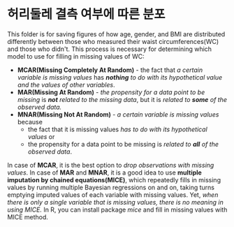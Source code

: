 # 허리둘레 결측 여부에 따른 분포
This folder is for saving figures of how age, gender, and BMI are distributed differently between those who measured their waist circumferences(WC) and those who didn't. This process is necessary for determining which model to use for filling in missing values of WC:
* **MCAR(Missing Completely At Random)** - the fact that *a certain variable is missing values* has ***nothing** to do with its hypothetical value and the values of other variables*.
* **MAR(Missing At Random)** - *the propensity for a data point to be missing* is ***not** related to the missing data*, but it is *related to **some** of the observed data.*
* **MNAR(Missing Not At Random)** - *a certain variable is missing values* because
  * the fact that it is missing values *has to do with its hypothetical values* or
  * the propensity for a data point to be missing is *related to **all** of the observed data*.
  
In case of **MCAR**, it is the best option to *drop observations with missing values*. In case of **MAR** and **MNAR**, it is a good idea to use **multiple imputation by chained equations(MICE)**, which repeatedly fills in missing values by running multiple Bayesian regressions on and on, taking turns emptying imputed values of each variable with missing values. Yet, *when there is only a single variable that is missing values, there is no meaning in using MICE.* In R, you can install package *mice* and fill in missing values with MICE method.  
